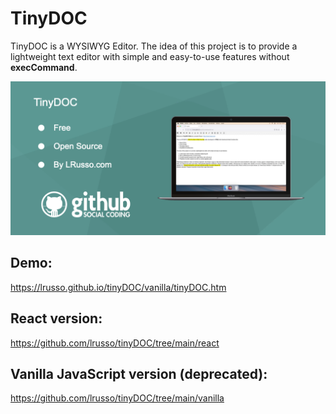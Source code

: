 # TinyDOC

TinyDOC is a WYSIWYG Editor. The idea of this project is to provide a lightweight text editor with simple and easy-to-use features without **execCommand**.

![alt screenshot](https://github.com/lrusso/tinyDOC/blob/main/tinyDOC.png)

## Demo:

https://lrusso.github.io/tinyDOC/vanilla/tinyDOC.htm

## React version:

https://github.com/lrusso/tinyDOC/tree/main/react

## Vanilla JavaScript version (deprecated):

https://github.com/lrusso/tinyDOC/tree/main/vanilla
